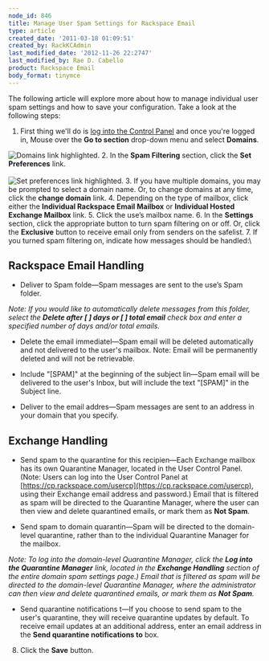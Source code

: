 ```yaml
---
node_id: 846
title: Manage User Spam Settings for Rackspace Email
type: article
created_date: '2011-03-18 01:09:51'
created_by: RackKCAdmin
last_modified_date: '2012-11-26 22:2747'
last_modified_by: Rae D. Cabello
product: Rackspace Email
body_format: tinymce
---
```


The following article will explore more about how to manage individual
user spam settings and how to save your configuration. Take a look at
the following steps:
1. First thing we'll do is [log into the Control
Panel](https://apps.rackspace.com/?cp) and once you're logged in, Mouse
over the **Go to section** drop-down menu and select **Domains**. 

![Domains link
highlighted.](http://www.rackspace.com/apps/support/media/cpnavdm.gif)
2. In the **Spam Filtering** section, click the **Set Preferences**
link.\
  \
![Set preferences link
highlighted.](http://www.rackspace.com/apps/support/media/cp_re_userspamsettings_002.GIF)
3. If you have multiple domains, you may be prompted to select a domain
name. Or, to change domains at any time, click the **change domain**
link.
4. Depending on the type of mailbox, click either the **Individual
Rackspace Email Mailbox** or **Individual Hosted Exchange Mailbox**
link.
5. Click the use&rsquo;s mailbox name.
6. In the **Settings** section, click the appropriate button to turn
spam filtering on or off. Or, click the **Exclusive** button to receive
email only from senders on the safelist.
7. If you turned spam filtering on, indicate how messages should be
handled:\
  

Rackspace Email Handling
------------------------

-   Deliver to Spam folde&mdash;Spam messages are sent to the use&rsquo;s Spam
    folder.

*Note: If you would like to automatically delete messages from this
folder, select the **Delete after [    ] days or [    ] total email**
check box and enter a specified number of days and/or total emails.*

-   Delete the email immediatel&mdash;Spam email will be deleted
    automatically and not delivered to the user's mailbox. Note: Email
    will be permanently deleted and will not be retrievable.

-   Include "[SPAM]" at the beginning of the subject lin&mdash;Spam email
    will be delivered to the user's Inbox, but will include the text
    "[SPAM]" in the Subject line.

-   Deliver to the email addres&mdash;Spam messages are sent to an address in
    your domain that you specify.

###  

Exchange Handling
-----------------

-   Send spam to the quarantine for this recipien&mdash;Each Exchange mailbox
    has its own Quarantine Manager, located in the User Control Panel.
    (Note: Users can log into the User Control Panel at
    [https://cp.rackspace.com/usercp](https://cp.rackspace.com/usercp),
    using their Exchange email address and password.) Email that is
    filtered as spam will be directed to the Quarantine Manager, where
    the user can then view and delete quarantined emails, or mark them
    as **Not Spam**.

-   Send spam to domain quarantin&mdash;Spam will be directed to the
    domain-level quarantine, rather than to the individual Quarantine
    Manager for the mailbox.

*Note: To log into the domain-level Quarantine Manager, click the **Log
into the Quarantine Manager** link, located in the **Exchange Handling**
section of the entire domain spam settings page.) Email that is filtered
as spam will be directed to the domain-level Quarantine Manager, where
the administrator can then view and delete quarantined emails, or mark
them as **Not Spam**.*

-   Send quarantine notifications t&mdash;If you choose to send spam to the
    user's quarantine, they will receive quarantine updates by default.
    To receive email updates at an additional address, enter an email
    address in the **Send quarantine notifications to** box.
8. Click the **Save** button.

